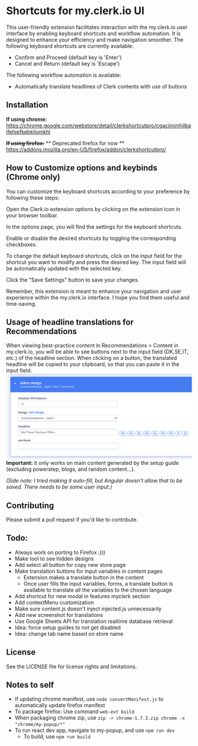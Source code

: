 # Shortcuts for my.clerk.io UI

This user-friendly extension facilitates interaction with the my.clerk.io user interface by enabling keyboard shortcuts and workflow automation. It is designed to enhance your efficiency and make navigation smoother. The following keyboard shortcuts are currently available:

-   Confirm and Proceed (default key is 'Enter')
-   Cancel and Return (default key is 'Escape')

The following workflow automation is available:

-   Automatically translate headlines of Clerk contents with use of buttons

## Installation

**If using chrome:**
https://chrome.google.com/webstore/detail/clerkshortcutpro/cgacjinjmhilbalfehjefkebkjlomkhl


~~**If using firefox:**~~ ** Deprecated firefox for now ** 
https://addons.mozilla.org/en-US/firefox/addon/clerkshortcutpro/

## How to Customize options and keybinds (Chrome only)

You can customize the keyboard shortcuts according to your preference by following these steps:

Open the Clerk.io extension options by clicking on the extension icon in your browser toolbar.

In the options page, you will find the settings for the keyboard shortcuts.

Enable or disable the desired shortcuts by toggling the corresponding checkboxes.

To change the default keyboard shortcuts, click on the input field for the shortcut you want to modify and press the desired key. The input field will be automatically updated with the selected key.

Click the "Save Settings" button to save your changes.

Remember, this extension is meant to enhance your navigation and user experience within the my.clerk.io interface. I hope you find them useful and time-saving.

## Usage of headline translations for Recommendations

When viewing best-practice content in Recommendations > Content in my.clerk.io, you will be able to see buttons next to the input field (DK,SE,IT, etc.) of the headline section. When clicking on a button, the translated headline will be copied to your clipboard, so that you can paste it in the input field.
![Example](/assets/translations_screenshot.png "Translations!")
**Important:** it only works on main content generated by the setup guide (excluding powerstep, blogs, and random content...).

_(Side note: I tried making it auto-fill, but Angular doesn't allow that to be saved. There needs to be some user input.)_

## Contributing

Please submit a pull request if you'd like to contribute.

## Todo:

-   Always work on porting to Firefox :)))
-   Make tool to see hidden designs
-   Add select all button for copy new store page
-   Make translation buttons for input variables in content pages
    -   Extension makes a translate button in the content
    -   Once user fills the input variables, forms, a translate button is available to translate all the variables to the chosen language
-   Add shortcut for new modal in features myclerk section
-   Add contextMenu customization
-   Make sure content.js doesn't inject injected.js unnecessarily
-   Add new screenshot for translations
-   Use Google Sheets API for translation realtime database retrieval
- Idea: force setup guides to not get disabled
- Idea: change tab name based on store name

## License

See the LICENSE file for license rights and limitations.

## Notes to self

-   If updating chrome manifest, use `node convertManifest.js` to automatically update firefox manifest
-   To package firefox: Use command `web-ext build`
-   When packaging chrome zip, use `zip -r chrome-1.7.3.zip chrome -x "chrome/my-popup/*"`
-   To run react dev app, navigate to my-popup, and use `npm run dev`
    -   To build, use `npm run build`
